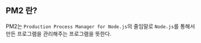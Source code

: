 ## **PM2** 란?

PM2는 `Production Process Manager for Node.js`의 줄임말로 `Node.js`를 통해서 만든 프로그램을 관리해주는 프로그램을 뜻한다.